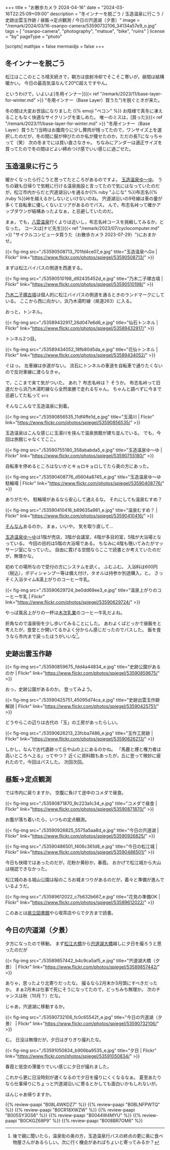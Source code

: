 +++
title = "お散歩カメラ 2024-04-16"
date =  "2024-03-16T22:25:09+09:00"
description = "冬インナーを脱ごう / 玉造温泉に行こう / 史跡出雲玉作跡 / 昼飯→定点観測 / 今日の宍道湖（夕景）"
image = "/remark/2024/03/16-osanpo-camera/53590732106_34134a57e9_o.jpg"
tags = [ "osanpo-camera", "photography", "matsue", "bike", "ruins" ]
license = "by"
pageType = "photo"

[scripts]
  mathjax = false
  mermaidjs = false
+++

## 冬インナーを脱ごう

松江はここのところ晴天続きで，朝方は放射冷却でそこそこ寒いが，昼間は結構暖かい。
今日の最高気温なんて20℃超えですやん。

というわけで，いよいよ[冬用インナー]({{< ref "/remark/2023/11/base-layer-for-winter.md" >}} "冬用インナー（Base Layer）買うた")を脱ぐときが来た。

冬の間は大変お世話になりました {{% emoji "ペコン" %}}  お陰様で真冬に凍えることもなく快適なサイクリングを楽しめた。
唯一のミスは，[買った]({{< ref "/remark/2023/11/base-layer-for-winter.md" >}} "冬用インナー（Base Layer）買うた")当時はお腹周りに少し贅肉が残ってたので，ワンサイズ上を選択したのだが，冬の間に服が伸びたのか私が痩せたのか，ただの長Tになっちゃって（笑） 次の冬までには買い直さなきゃ。
ちなみにアンダーは適正サイズを買ってたので冬の間ほどよい締めつけ感でいい感じに過ごせた。

## 玉造温泉に行こう

暖かくなったら行こうと思ってたところがあるのですよ。
[玉造温泉ゆ～ゆ]。
うちの親も日帰りで気軽に行ける温泉施設と言ってたので気にはなっていたのだが，松江市内からだと宍道湖沿いを通るか{{% ruby "ふじな" %}}布志名{{% /ruby %}}峠を越えるかしないといけないのね。
宍道湖沿いの9号線は車の量が多くて自転車に優しくないエリアがあるのでパス。
んで，布志名峠って確かアップダウンが結構あったよなぁ，と忌避していたのだ。

まぁ，でも，[八雲温泉][八雲温泉ゆうあい熊野館]行くよりは近いし，布志名峠コースを挑戦してみるか，となった。
コースは[ナビ先生]({{< ref "/remark/2023/07/cyclocomputer.md" >}} "サイクルコンピュータ買うた（お散歩カメラ 2023-07-29）")におまかせ。

{{< fig-img src="./53590508713_701fd4ce07_e.jpg" title="玉造温泉へGo | Flickr" link="https://www.flickr.com/photos/spiegel/53590508713/" >}}

まずは松江バイパスの側道を西進する。

{{< fig-img src="./53590510198_d92435452d_e.jpg" title="乃木二子塚古墳 | Flickr" link="https://www.flickr.com/photos/spiegel/53590510198/" >}}

[乃木二子塚古墳](https://maps.app.goo.gl/2fR7ruLZhfGJ2gDF7)は個人的に松江バイパスの側道を通るときのランドマークにしている。
ここから西に向かい，浜乃木湯町線（県道263）に入る。

おっと，トンネル。

{{< fig-img src="./53589432917_26d047e6d6_e.jpg" title="仙石トンネル | Flickr" link="https://www.flickr.com/photos/spiegel/53589432917/" >}}

トンネル2つ目。

{{< fig-img src="./53589434052_18fb80d5da_e.jpg" title="花仙トンネル | Flickr" link="https://www.flickr.com/photos/spiegel/53589434052/" >}}

ぐはっ。
左車線は歩道がない。
流石にトンネルの車道を自転車で通りたくないので反対車線に渡らなきゃ。

で，ここまで来て気がついた。
あれ？ 布志名峠は？ そうか。
布志名峠って旧道だから浜乃木湯町線なら全然楽勝で走れるぢゃん。
ちゃんと調べずに今まで忌避してた私って `orz`

そんなこんなで玉造温泉に到着。

{{< fig-img src="./53590856535_11df4ffe1d_e.jpg" title="玉湯川 | Flickr" link="https://www.flickr.com/photos/spiegel/53590856535/" >}}

玉造温泉はこんな感じに玉湯川を挟んで温泉旅館が建ち並んでいる。
でも，今回は旅館じゃなくてここ。

{{< fig-img src="./53590755180_358ababda5_e.jpg" title="玉造温泉ゆ〜ゆ | Flickr" link="https://www.flickr.com/photos/spiegel/53590755180/" >}}

自転車を停めるところはないかとキョロキョロしてたら奥の方にあった。

{{< fig-img src="./53590408776_d5604a8745_e.jpg" title="玉造温泉ゆ〜ゆ 駐輪場 | Flickr" link="https://www.flickr.com/photos/spiegel/53590408776/" >}}

ありがたや。
駐輪場があるなら安心して通えるな。
それにしても温泉むすめ？

{{< fig-img src="./53590410416_b89635a981_e.jpg" title="温泉むすめ？ | Flickr" link="https://www.flickr.com/photos/spiegel/53590410416/" >}}

[そんなん](https://onsen-musume.jp/ "温泉むすめ公式サイト")あるのか。
まぁ，いいや。
気を取り直して...

[玉造温泉ゆ～ゆ][玉造温泉ゆ～ゆ]は1階が売店，3階が会議室，4階が多目的室，5階が大浴場となっている。
今回の目的は5階の大浴場である。
ちなみに4階も覗いてみたがマッサージ室になっていた。
自由に寛げる空間ならここで読書とか考えていたのだが，無理かな。

初めての場所なので受付の方にシステムを訊く。
ふむふむ。
入浴料は600円（税込），ボディシャンプー等は備え付け，タオルは持参か別途購入，と。
さっそく入浴タイム&湯上がりのコーヒー牛乳。

{{< fig-img src="./53590629724_be0dd69ee3_e.jpg" title="温泉上がりのコーヒー牛乳 | Flickr" link="https://www.flickr.com/photos/spiegel/53590629724/" >}}

やっぱ風呂上がりの一杯は[木次乳業]のコーヒー牛乳だよね。

折角なので温泉街を少し歩いてみることにした。
あわよくばどっかで昼飯をと考えたが，食堂とか開いてるかよく分からん感じだったのでパスした。
飯を食うなら市内まで戻ったほうがいいな[^t1]。

[^t1]: 後で親に聞いたら，温泉街の奥の方，玉造温泉行バスの終点の更に奥に食べ物屋さんがあるらしい。次に行く機会があればちょいと寄ってみるか？

## 史跡出雲玉作跡

{{< fig-img src="./53590859675_fdd4a44834_e.jpg" title="史跡公園があるのか | Flickr" link="https://www.flickr.com/photos/spiegel/53590859675/" >}}

おっ，史跡公園があるのか。
登ってみよう。

{{< fig-img src="./53590425751_45095d74ca_e.jpg" title="史跡出雲玉作跡 解説 | Flickr" link="https://www.flickr.com/photos/spiegel/53590425751/" >}}

どうやらこの辺りは古代の「玉」の工房があったらしい。

{{< fig-img src="./53590626213_23fcba7486_e.jpg" title="玉作工房跡 | Flickr" link="https://www.flickr.com/photos/spiegel/53590626213/" >}}

しかし，なんで古代遺跡って丘や山の上にあるのかね。
「馬鹿と煙と権力者は高いところへ上る」ってやつ？ 近くに資料館もあったが，丘に登って微妙に疲れたので，今回はパスした。
次回次回。

## 昼飯→定点観測

では市内に戻りますか。
空腹に負けて途中のコメダで昼食。

{{< fig-img src="./53590871870_9c223a1c34_e.jpg" title="コメダで昼食 | Flickr" link="https://www.flickr.com/photos/spiegel/53590871870/" >}}

お腹が落ち着いたら，いつもの定点観測。

{{< fig-img src="./53590926825_5575a5aa8d_e.jpg" title="今日の宍道湖 | Flickr" link="https://www.flickr.com/photos/spiegel/53590926825/" >}}

{{< fig-img src="./53590486501_f406c361d8_e.jpg" title="今日の松江城 | Flickr" link="https://www.flickr.com/photos/spiegel/53590486501/" >}}

今日も快晴ではあったのだが，花粉か黄砂か，春霞。
おかげで松江城から大山は視認できなかった。

松江城のある城山公園は桜のころお城まつりがあるのだが，着々と準備が進んでいるようだ。

{{< fig-img src="./53589612022_c7b632b667_e.jpg" title="花見の準備OK | Flickr" link="https://www.flickr.com/photos/spiegel/53589612022/" >}}

このあとは[県立図書館][島根県立図書館]やら喫茶店やらで夕方まで読書。

## 今日の宍道湖（夕景）

夕方になったので移動。
まず[松江大橋](https://maps.app.goo.gl/p5CjNcoySbBfARus8)から[宍道湖大橋](https://maps.app.goo.gl/tHtD38EUdh52HXRY9)越しに夕日を撮ろうと思ったのだが

{{< fig-img src="./53589857442_b4c9ca5af5_e.jpg" title="宍道湖大橋（夕景） | Flickr" link="https://www.flickr.com/photos/spiegel/53589857442/" >}}

ありゃ，思ったより北寄りだったな。
撮るなら2月末か3月頭にすべきだったか。
まぁ2月末は仕事で死にそうになってたので，どっちみち無理か。
次のチャンスは秋（10月？）だな。

じゃあ，宍道湖に移動するか。

{{< fig-img src="./53590732106_fc0c65542f_e.jpg" title="今日の宍道湖（夕景） | Flickr" link="https://www.flickr.com/photos/spiegel/53590732106/" >}}

む。
日没は無理だが，夕日はぎりぎり撮れたな。

{{< fig-img src="./53591050834_b906ba9535_e.jpg" title="夕日 | Flickr" link="https://www.flickr.com/photos/spiegel/53591050834/" >}}

春霞と低空の薄曇りでいい感じに夕日が撮れました。

これから更に日没時刻が遅くなるので夕日を撮りにくくなるなぁ。
夏至あたりなら仕事帰りにちょっと宍道湖沿いに寄るとかしても面白いかもしれないが。

ほんじゃあ帰りますか。

[玉造温泉ゆ～ゆ]: https://www.tama-yuuyu.com/ "玉造温泉ゆ～ゆ｜島根県松江市玉湯町"
[八雲温泉ゆうあい熊野館]: https://www.kumanokan.jp/ "八雲温泉ゆうあい熊野館"
[木次乳業]: https://www.kisuki-milk.co.jp/ "木次乳業"
[島根県立図書館]: https://www.library.pref.shimane.lg.jp/ "島根県立図書館"

{{% review-paapi "B08L4WKDZ7" %}} <!-- PowerShot ZOOM -->
{{% review-paapi "B0BLNFPWTQ" %}} <!-- trimm ROLLIN サイクルコンピュータ -->
{{% review-paapi "B0CR18XWZW" %}} <!-- 群論への第一歩 -->
{{% review-paapi "B005SY3GS6" %}} <!-- インナー base layer 上 -->
{{% review-paapi "B0044W4MYU" %}} <!-- インナー base layer 下 タイツ -->
{{% review-paapi "B0CKGZ68P9" %}} <!-- 白上フブキ LETTER☆彡 -->
{{% review-paapi "B008BR7OM6" %}} <!-- 永井ルイ ビッグオー BIG-O!Show Must Go On -->
